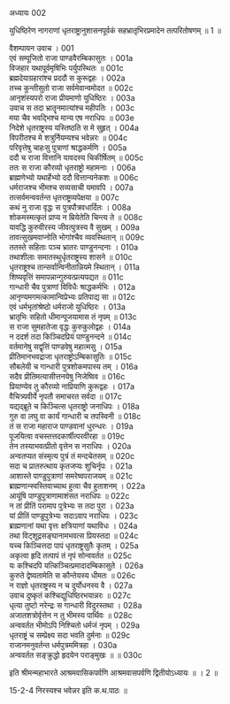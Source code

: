 अध्यायः 002

युधिष्ठिरेण नागराणां धृतराष्ट्रानुशासनपूर्वकं सहभ्रातृभिरप्रमादेन तत्परितोषणम् ॥ 1 ॥

वैशम्पायन उवाच ।	001  
एवं सम्पूजितो राजा पाण्डवैरम्बिकासुतः ।	001a  
विजहार यथापूर्वमृषिभिः पर्युपस्थितः ॥	001c  
ब्रह्मदेयाग्रहारांश्च प्रददौ स कुरूद्वहः ।	002a  
तच्च कुन्तीसुतो राजा सर्वमेवान्वमोदत ॥	002c  
आनृशंस्यपरो राजा प्रीयमाणो युधिष्ठिरः ।	003a  
उवाच स तदा भ्रातॄनमात्यांश्च महीपतिः ।	003c  
मया चैव भवद्भिश्च मान्य एष नराधिपः ॥	003e  
निदेशे धृतराष्ट्रस्य यस्तिष्ठति स मे सुहृत् ।	004a  
विपरीतश्च मे शत्रुर्नियम्यश्च भवेन्नरः ॥	004c  
परिवृत्तेषु चाहःसु पुत्राणां श्राद्धकर्मणि ।	005a  
ददौ च राजा वित्तानि यावदस्य चिकीर्षितम् ॥	005c  
ततः स राजा कौरव्यो धृतराष्ट्रो महामनाः ।	006a  
ब्राह्मणेभ्यो यथार्हेभ्यो ददौ वित्तान्यनेकशः ॥	006c  
धर्मराजश्च भीमश्च सव्यसाची यमावपि ।	007a  
तत्सर्वमन्ववर्तन्त धृतराष्ट्रव्यपेक्षया ॥	007c  
कथं नु राजा वृद्धः स पुत्रपौत्रवधार्दितः ।	008a  
शोकमस्मत्कृतं प्राप्य न म्रियेतेति चिन्त्य ते ॥	008c  
यावद्धि कुरुवीरस्य जीवत्पुत्रस्य वै सुखम् ।	009a  
तावत्सुखमवाप्नोति भोगांश्चैव व्यवस्थितान् ॥	009c  
ततस्ते सहिताः पञ्च भ्रातरः पाण्डुनन्दनाः ।	010a  
तथाशीलाः समातस्थुर्धृतराष्ट्रस्य शासने ॥	010c  
धृतराष्ट्रश्च तान्सर्वान्विनीतान्नियमे स्थितान् ।	011a  
शिष्यवृत्तिं समापन्नान्गुरुवत्प्रत्यपद्यत ॥	011c  
गान्धारी चैव पुत्राणां विविधैः श्राद्धकर्मभिः ।	012a  
आनृण्यमगमत्कामान्विप्रेभ्यः प्रतिपाद्य सा ॥	012c  
एवं धर्मभृतांश्रेष्ठो धर्मराजो युधिष्ठिरः ।	013a  
भ्रातृभिः सहितो धीमान्पूजयामास तं नृपम् ॥	013c  
स राजा सुमहातेजा वृद्धः कुरुकुलोद्वहः ।	014a  
न ददर्श तदा किञ्चिदप्रियं पाण्डुनन्दने ॥	014c  
वर्तमानेषु सद्वृत्तिं पाण्डवेषु महात्मसु ।	015a  
प्रीतिमानभवद्राजा धृतराष्ट्रोऽम्बिकासुतिः ॥	015c  
सौबलेयी च गान्धारी पुत्रशोकमपास्य तम् ।	016a  
सदैव प्रीतिमत्यासीत्तनयेषु निजेष्विव ॥	016c  
प्रियाण्येव तु कौरव्यो नाप्रियाणि कुरूद्वहः ।	017a  
वैचित्र्यवीर्ये नृपतौ समाचरत सर्वदा ॥	017c  
यद्यद्ब्रूते च किञ्चित्स धृतराष्ट्रो जनाधिपः ।	018a  
गुरु वा लघु वा कार्यं गान्धारी च तपस्विनी ॥	018c  
तं स राजा महाराज पाण्डवानां धुरन्धरः ।	019a  
पूजयित्वा वचस्तत्तदकार्षीत्परवीरहा ॥	019c  
तेन तस्याभवत्प्रीतो वृत्तेन स नराधिपः ।	020a  
अन्वतप्यत संस्मृत्य पुत्रं तं मन्दचेतसम् ॥	020c  
सदा च प्रातरुत्थाय कृतजप्यः शुचिर्नृपः ।	021a  
आशास्ते पाण्डुपुत्राणां समरेष्वपराजयम् ॥	021c  
ब्राह्मणान्स्वस्तिवाच्याथ हुत्वा चैव हुताशनम् ।	022a  
आयूंषि पाण्डुपुत्राणामाशंसत नराधिपः ॥	022c  
न तां प्रीतिं परामाप पुत्रेभ्यः स तदा पुरा ।	023a  
यां प्रीतिं पाण्डुपुत्रेभ्यः सदाऽवाप नराधिपः ।	023c  
ब्राह्मणानां यथा वृत्तः क्षत्रियाणां यथाविधः ।	024a  
तथा विट्शूद्रसङ्घानामभवत्स प्रियस्तदा ॥	024c  
यच्च किञ्चित्तदा पापं धृतराष्ट्रसुतैः कृतम् ।	025a  
अकृत्वा हृदि तत्पापं तं नृपं सोन्ववर्तत ॥	025c  
यः कश्चिदपि यत्किञ्चित्प्रमादादम्बिकासुते ।	026a  
कुरुते द्वेष्यतामेति स कौन्तेयस्य धीमतः ॥	026c  
न राज्ञो धृतराष्ट्रस्य न च दुर्योधनस्य वै ।	027a  
उवाच दुष्कृतं कश्चिद्युधिष्ठिरभयान्नरः ॥	027c  
धृत्या तुष्टो नरेन्द्रः स गान्धारी विदुरस्तथा ।	028a  
अजातशत्रोर्वृत्तेन न तु भीमस्य पार्थिवः ॥	028c  
अन्ववर्तत भीमोऽपि निश्चितो धर्मजं नृपम् ।	029a  
धृतराष्ट्रं च सम्प्रेक्ष्य सदा भवति दुर्मनाः ॥	029c  
राजानमनुवर्तन्त धर्मपुत्रममित्रहा ।	030a  
अन्ववर्तत सङ्क्रुद्धो हृदयेन पराङ्मुखः ॥ ॥	030c  

इति श्रीमन्महाभारते आश्रमवासिकपर्वणि आश्रमवासपर्वणि द्वितीयोऽध्यायः ॥ । 2 ॥

15-2-4 निरस्यश्च भवेन्नर इति क.थ.पाठः ॥
